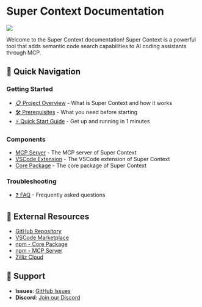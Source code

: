 # Super Context Documentation
![](../assets/super-context.png)

Welcome to the Super Context documentation! Super Context is a powerful tool that adds semantic code search capabilities to AI coding assistants through MCP.

## 🚀 Quick Navigation

### Getting Started
- [📋 Project Overview](getting-started/overview.md) - What is Super Context and how it works
- [🛠️ Prerequisites](getting-started/prerequisites.md) - What you need before starting
- [⚡ Quick Start Guide](getting-started/quick-start.md) - Get up and running in 1 minutes


### Components
- [MCP Server](../packages/mcp/README.md) - The MCP server of Super Context
- [VSCode Extension](../packages/vscode-extension/README.md) - The VSCode extension of Super Context
- [Core Package](../packages/core/README.md) - The core package of Super Context

### Troubleshooting
- [❓ FAQ](troubleshooting/faq.md) - Frequently asked questions

## 🔗 External Resources

- [GitHub Repository](https://github.com/hongkongkiwi/super-context)
- [VSCode Marketplace](https://marketplace.visualstudio.com/items?itemName=zilliz.@hongkongkiwi/super-context-vscode)
- [npm - Core Package](https://www.npmjs.com/package/@hongkongkiwi/super-context-core)
- [npm - MCP Server](https://www.npmjs.com/package/@hongkongkiwi/super-context-mcp)
- [Zilliz Cloud](https://cloud.zilliz.com)

## 💬 Support

- **Issues**: [GitHub Issues](https://github.com/hongkongkiwi/super-context/issues)
- **Discord**: [Join our Discord](https://discord.gg/mKc3R95yE5)

